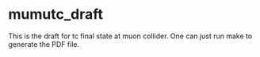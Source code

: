 # mumutc_draft
This is the draft for tc final state at muon collider. One can just run make to generate the PDF file.
